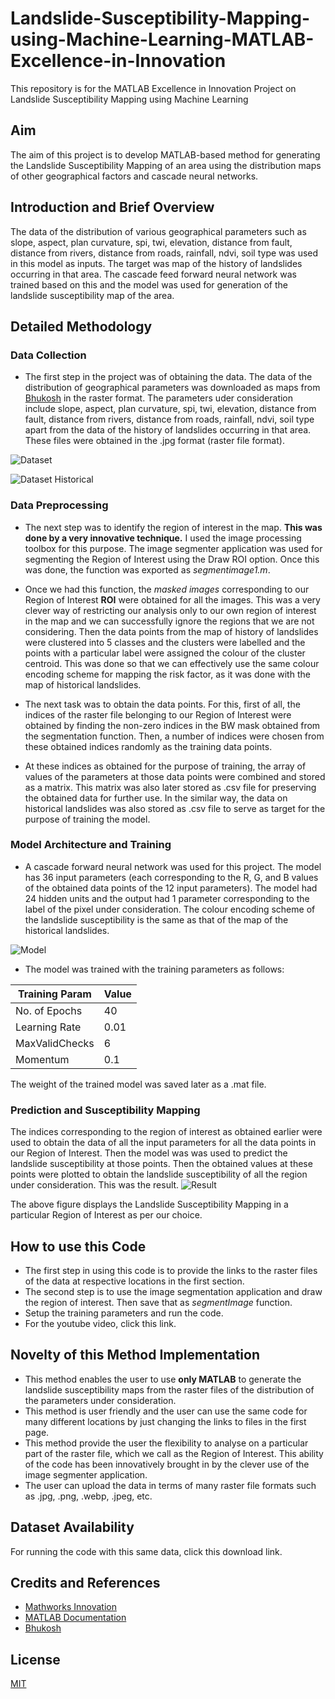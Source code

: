 # Landslide-Susceptibility-Mapping-using-Machine-Learning-MATLAB-Excellence-in-Innovation
This repository is for the MATLAB Excellence in Innovation Project on Landslide Susceptibility Mapping using Machine Learning

## Aim
The aim of this project is to develop MATLAB-based method for generating the Landslide Susceptibility Mapping of an area using the distribution maps of other geographical factors and cascade neural networks. 

## Introduction and Brief Overview
The data of the distribution of various geographical parameters such as slope, aspect, plan curvature, spi, twi, elevation, distance from fault, distance from rivers, distance from roads, rainfall, ndvi, soil type was used in this model as inputs. The target was map of the history of landslides occurring in that area. The cascade feed forward neural network was trained based on this and the model was used for generation of the landslide susceptibility map of the area.

## Detailed Methodology
### Data Collection
- The first step in the project was of obtaining the data. The data of the distribution of geographical parameters was downloaded as maps from [Bhukosh](https://bhukosh.gsi.gov.in/Bhukosh/Public) in the raster format. The parameters uder consideration include slope, aspect, plan curvature, spi, twi, elevation, distance from fault, distance from rivers, distance from roads, rainfall, ndvi, soil type apart from the data of the history of landslides occurring in that area. These files were obtained in the .jpg format (raster file format). 

![Dataset](https://github.com/JaidevSK/Landslide-Susceptibility-Mapping-using-Machine-Learning-MATLAB-Excellence-in-Innovation-Project/blob/main/Dataset.webp?raw=true)


![Dataset Historical](https://github.com/JaidevSK/Landslide-Susceptibility-Mapping-using-Machine-Learning-MATLAB-Excellence-in-Innovation-Project/blob/main/dataset1_historical.webp?raw=true)

### Data Preprocessing

- The next step was to identify the region of interest in the map. **This was done by a very innovative technique.** I used the image processing toolbox for this purpose. The image segmenter application was used for segmenting the Region of Interest using the Draw ROI option. Once this was done, the function was exported as *segmentimage1.m*.

- Once we had this function, the *masked images* corresponding to our Region of Interest **ROI** were obtained for all the images. This was a very clever way of restricting our analysis only to our own region of interest in the map and we can successfully ignore the regions that we are not considering. Then the data points from the map of history of landslides were clustered into 5 classes and the clusters were labelled and the points with a particular label were assigned the colour of the cluster centroid. This was done so that we can effectively use the same colour encoding scheme for mapping the risk factor, as it was done with the map of historical landslides. 

- The next task was to obtain the data points. For this, first of all, the indices of the raster file belonging to our Region of Interest were obtained by finding the non-zero indices in the BW mask obtained from the segmentation function. Then, a number of indices were chosen from these obtained indices randomly as the training data points.

- At these indices as obtained for the purpose of training, the array of values of the parameters at those data points were combined and stored as a matrix. This matrix was also later stored as .csv file for preserving the obtained data for further use. In the similar way, the data on historical landslides was also stored as .csv file to serve as target for the purpose of training the model.

### Model Architecture and Training

- A cascade forward neural network was used for this project. The model has 36 input parameters (each corresponding to the R, G, and B values of the obtained data points of the 12 input parameters). The model had 24 hidden units and the output had 1 parameter corresponding to the label of the pixel under consideration. The colour encoding scheme of the landslide susceptibility is the same as that of the map of the historical landslides.

![Model](https://github.com/JaidevSK/Landslide-Susceptibility-Mapping-using-Machine-Learning-MATLAB-Excellence-in-Innovation-Project/blob/main/Model%20Architecture.png?raw=true)

- The model was trained with the training parameters as follows:

Training Param  | Value
--------------- | ---------------
No. of Epochs   | 40
Learning Rate   | 0.01
MaxValidChecks  | 6
Momentum        | 0.1

The weight of the trained model was saved later as a .mat file.

### Prediction and Susceptibility Mapping
The indices corresponding to the region of interest as obtained earlier were used to obtain the data of all the input parameters for all the data points in our Region of Interest. Then the model was was used to predict the landslide susceptibility at those points. Then the obtained values at these points were plotted to obtain the landslide susceptibility of all the region under consideration. This was the result.
![Result](https://github.com/JaidevSK/Landslide-Susceptibility-Mapping-using-Machine-Learning-MATLAB-Excellence-in-Innovation-Project/blob/main/landslide%20mapping%202.jpg?raw=true)

The above figure displays the Landslide Susceptibility Mapping in a particular Region of Interest as per our choice.

## How to use this Code
- The first step in using this code is to provide the links to the raster files of the data at respective locations in the first section.
- The second step is to use the image segmentation application and draw the region of interest. Then save that as *segmentImage* function.
- Setup the training parameters and run the code.
- For the youtube video, click this link.
## Novelty of this Method Implementation
- This method enables the user to use **only MATLAB** to generate the landslide susceptibility maps from the raster files of the distribution of the parameters under consideration.
- This method is user friendly and the user can use the same code for many different locations by just changing the links to files in the first page.
- This method provide the user the flexibility to analyse on a particular part of the raster file, which we call as the Region of Interest. This ability of the code has been innovatively brought in by the clever use of the image segmenter application.
- The user can upload the data in terms of many raster file formats such as .jpg, .png, .webp, .jpeg, etc.

## Dataset Availability
For running the code with this same data, click this download link.

## Credits and References
- [Mathworks Innovation](https)
- [MATLAB Documentation](https://in.mathworks.com/help/matlab/)
- [Bhukosh](https://bhukosh.gsi.gov.in/Bhukosh/Public)

## License

[MIT](https://choosealicense.com/licenses/mit/)
